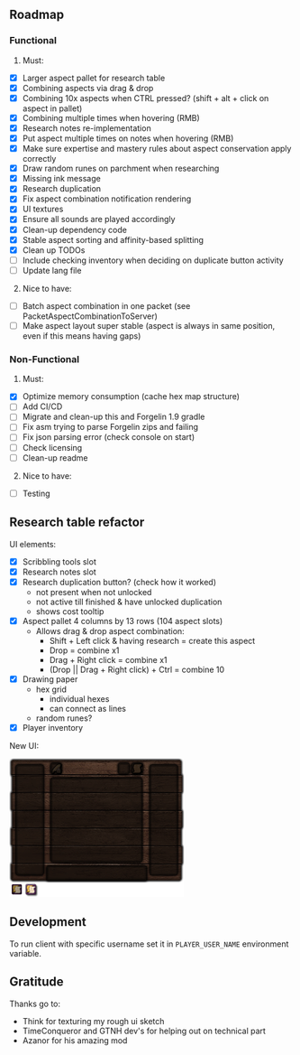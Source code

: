 ## Roadmap
### Functional
1. Must:
  - [x] Larger aspect pallet for research table
  - [x] Combining aspects via drag & drop
  - [x] Combining 10x aspects when CTRL pressed? (shift + alt + click on aspect in pallet)
  - [x] Combining multiple times when hovering (RMB)
  - [x] Research notes re-implementation
  - [x] Put aspect multiple times on notes when hovering (RMB)
  - [x] Make sure expertise and mastery rules about aspect conservation apply correctly
  - [x] Draw random runes on parchment when researching
  - [x] Missing ink message
  - [x] Research duplication
  - [x] Fix aspect combination notification rendering
  - [x] UI textures
  - [x] Ensure all sounds are played accordingly
  - [x] Clean-up dependency code
  - [x] Stable aspect sorting and affinity-based splitting
  - [x] Clean up TODOs
  - [ ] Include checking inventory when deciding on duplicate button activity
  - [ ] Update lang file

2. Nice to have:
  - [ ] Batch aspect combination in one packet (see PacketAspectCombinationToServer)
  - [ ] Make aspect layout super stable (aspect is always in same position, even if this means having gaps)

### Non-Functional
1. Must:
  - [x] Optimize memory consumption (cache hex map structure)
  - [ ] Add CI/CD
  - [ ] Migrate and clean-up this and Forgelin 1.9 gradle
  - [ ] Fix asm trying to parse Forgelin zips and failing
  - [ ] Fix json parsing error (check console on start)
  - [ ] Check licensing
  - [ ] Clean-up readme

2. Nice to have:
  - [ ] Testing

## Research table refactor

UI elements:
  - [x] Scribbling tools slot
  - [x] Research notes slot
  - [x] Research duplication button? (check how it worked)
     - not present when not unlocked
     - not active till finished & have unlocked duplication
     - shows cost tooltip
  - [x] Aspect pallet 4 columns by 13 rows (104 aspect slots)
     - Allows drag & drop aspect combination:
       - Shift + Left click & having research = create this aspect
       - Drop = combine x1
       - Drag + Right click = combine x1
       - (Drop || Drag + Right click) + Ctrl = combine 10
  - [x] Drawing paper
     - hex grid
       - individual hexes
        - can connect as lines
     - random runes?
  - [x] Player inventory

New UI:

![UI](src/main/resources/assets/thaumcraft/textures/research/table/research-table.png)

## Development
To run client with specific username set it in `PLAYER_USER_NAME` environment variable.

## Gratitude
Thanks go to: 
- Think for texturing my rough ui sketch
- TimeConqueror and GTNH dev's for helping out on technical part
- Azanor for his amazing mod
